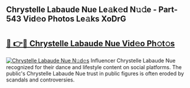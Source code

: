 ## Chrystelle Labaude Nue Le𝚊k𝚎d N𝚞𝚍e - Part-543 Vid𝚎o Photos Le𝚊ks XoDrG

# <h2><a href="http://fb7zf75.evod.top/?m=Chrystelle+Labaude+Nue">🔗 👉🔴 Chrystelle Labaude Nue Vid𝚎o Ph𝚘t𝚘s</a></h2>

[![Chrystelle Labaude Nue N𝚞d𝚎s](https://i.imgur.com/8V9OHl7.gif)](http://fb7zf75.evod.top/?m=Chrystelle+Labaude+Nue)
Influencer Chrystelle Labaude Nue recognized for their dance and lifestyle content on social platforms. The public's Chrystelle Labaude Nue trust in public figures is often eroded by scandals and controversies. 
